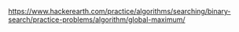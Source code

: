 https://www.hackerearth.com/practice/algorithms/searching/binary-search/practice-problems/algorithm/global-maximum/
